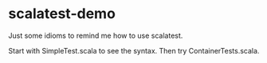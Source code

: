 # scalatest-demo
Just some idioms to remind me how to use scalatest.

Start with SimpleTest.scala to see the syntax. Then try ContainerTests.scala.
